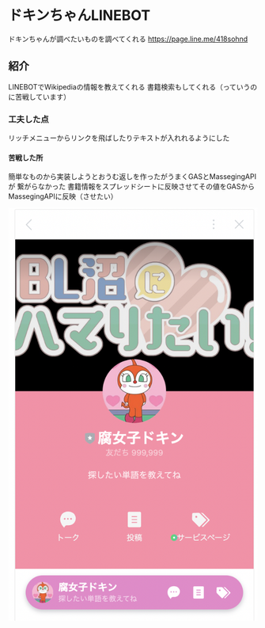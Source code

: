 # ドキンちゃんLINEBOT
ドキンちゃんが調べたいものを調べてくれる
https://page.line.me/418sohnd
## 紹介
LINEBOTでWikipediaの情報を教えてくれる
書籍検索もしてくれる（っていうのに苦戦しています）
### 工夫した点
リッチメニューからリンクを飛ばしたりテキストが入れれるようにした
#### 苦戦した所
簡単なものから実装しようとおうむ返しを作ったがうまくGASとMassegingAPIが
繋がらなかった
書籍情報をスプレッドシートに反映させてその値をGASからMassegingAPIに反映（させたい）

![test](.//0512.png)

